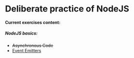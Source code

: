 # Deliberate practice of NodeJS

#### Current exercises content:  
##### NodeJS basics:
* ~~Asynchronous Code~~  
* [Event Emitters](NodeJS_Basics/event_emitters/)  

